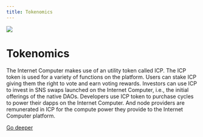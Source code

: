 ```yaml
---
title: Tokenomics
---
```


![](/img/how-it-works/tokenomics.600.jpg)

# Tokenomics

The Internet Computer makes use of an utility token called ICP. The ICP token is used for a variety of functions on the platform. Users can stake ICP giving them the right to vote and earn voting rewards. Investors can use ICP to invest in SNS swaps launched on the Internet Computer, i.e., the initial offerings of the native DAOs. Developers use ICP token to purchase cycles to power their dapps on the Internet Computer. And node providers are remunerated in ICP for the compute power they provide to the Internet Computer platform. 

[Go deeper](/how-it-works/tokenomics/)
